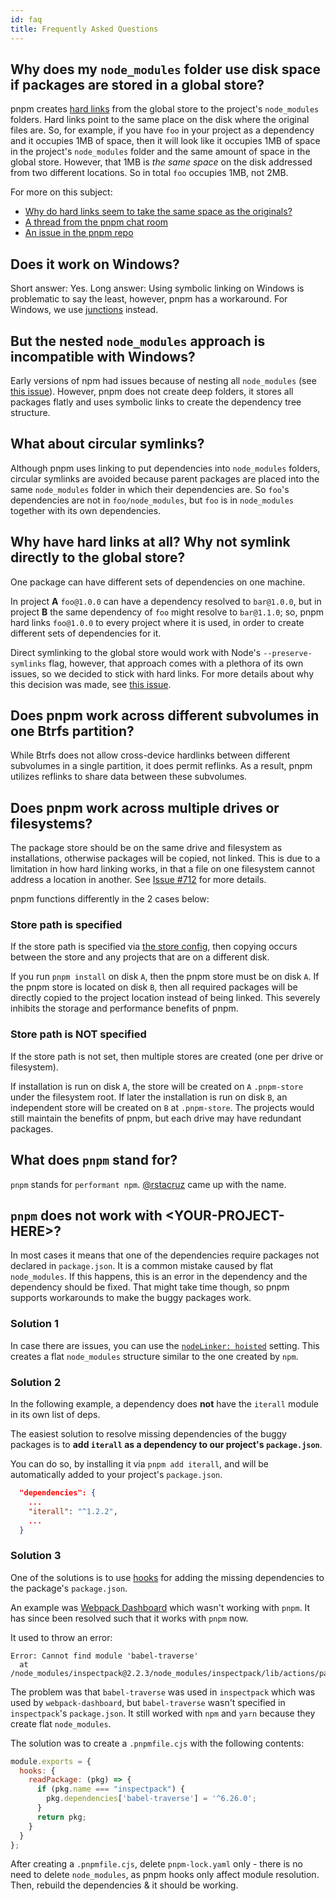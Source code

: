 ```yaml
---
id: faq
title: Frequently Asked Questions
---
```


## Why does my `node_modules` folder use disk space if packages are stored in a global store?

pnpm creates [hard links] from the global store to the project's `node_modules`
folders. Hard links point to the same place on the disk where the original
files are. So, for example, if you have `foo` in your project as a dependency
and it occupies 1MB of space, then it will look like it occupies 1MB of space in
the project's `node_modules` folder and the same amount of space in the global
store. However, that 1MB is *the same space* on the disk addressed from two
different locations. So in total `foo` occupies 1MB, not 2MB.

[hard links]: https://en.wikipedia.org/wiki/Hard_link

For more on this subject:

* [Why do hard links seem to take the same space as the originals?](https://unix.stackexchange.com/questions/88423/why-do-hard-links-seem-to-take-the-same-space-as-the-originals)
* [A thread from the pnpm chat room](https://gist.github.com/zkochan/106cfef49f8476b753a9cbbf9c65aff1)
* [An issue in the pnpm repo](https://github.com/pnpm/pnpm/issues/794)

## Does it work on Windows?

Short answer: Yes.
Long answer: Using symbolic linking on Windows is problematic to say the least,
however, pnpm has a workaround. For Windows, we use [junctions] instead.

[junctions]: https://docs.microsoft.com/en-us/windows/win32/fileio/hard-links-and-junctions

## But the nested `node_modules` approach is incompatible with Windows?

Early versions of npm had issues because of nesting all `node_modules` (see
[this issue]). However, pnpm does not create deep folders, it stores all packages
flatly and uses symbolic links to create the dependency tree structure.

[this issue]: https://github.com/nodejs/node-v0.x-archive/issues/6960

## What about circular symlinks?

Although pnpm uses linking to put dependencies into `node_modules` folders,
circular symlinks are avoided because parent packages are placed into the same
`node_modules` folder in which their dependencies are. So `foo`'s dependencies
are not in `foo/node_modules`, but `foo` is in `node_modules` together with its
own dependencies.

## Why have hard links at all? Why not symlink directly to the global store?

One package can have different sets of dependencies on one machine.

In project **A** `foo@1.0.0` can have a dependency resolved to `bar@1.0.0`, but
in project **B** the same dependency of `foo` might resolve to `bar@1.1.0`; so,
pnpm hard links `foo@1.0.0` to every project where it is used, in order to
create different sets of dependencies for it.

Direct symlinking to the global store would work with Node's
`--preserve-symlinks` flag, however, that approach comes with a plethora of its
own issues, so we decided to stick with hard links. For more details about why
this decision was made, see [this issue][eps-issue].

[eps-issue]: https://github.com/nodejs/node-eps/issues/46

## Does pnpm work across different subvolumes in one Btrfs partition?

While Btrfs does not allow cross-device hardlinks between different subvolumes in a single partition, it does permit reflinks. As a result, pnpm utilizes reflinks to share data between these subvolumes.

## Does pnpm work across multiple drives or filesystems?

The package store should be on the same drive and filesystem as installations,
otherwise packages will be copied, not linked. This is due to a limitation in
how hard linking works, in that a file on one filesystem cannot address a
location in another. See [Issue #712] for more details.

pnpm functions differently in the 2 cases below:

[Issue #712]: https://github.com/pnpm/pnpm/issues/712

### Store path is specified

If the store path is specified via [the store config](configuring.md), then copying
occurs between the store and any projects that are on a different disk.

If you run `pnpm install` on disk `A`, then the pnpm store must be on disk `A`.
If the pnpm store is located on disk `B`, then all required packages will be
directly copied to the project location instead of being linked. This severely
inhibits the storage and performance benefits of pnpm.

### Store path is NOT specified

If the store path is not set, then multiple stores are created (one per drive or
filesystem).

If installation is run on disk `A`, the store will be created on `A`
`.pnpm-store` under the filesystem root.  If later the installation is run on
disk `B`, an independent store will be created on `B` at `.pnpm-store`. The
projects would still maintain the benefits of pnpm, but each drive may have
redundant packages.

## What does `pnpm` stand for?

`pnpm` stands for `performant npm`.
[@rstacruz](https://github.com/rstacruz/) came up with the name.

## `pnpm` does not work with &lt;YOUR-PROJECT-HERE>?

In most cases it means that one of the dependencies require packages not
declared in `package.json`. It is a common mistake caused by flat
`node_modules`. If this happens, this is an error in the dependency and the
dependency should be fixed. That might take time though, so pnpm supports
workarounds to make the buggy packages work.

### Solution 1

In case there are issues, you can use the [`nodeLinker: hoisted`] setting.
This creates a flat `node_modules` structure similar to the one created by `npm`.

[`nodeLinker: hoisted`]: settings#nodeLinker

### Solution 2

In the following example, a dependency does **not** have the `iterall` module in
its own list of deps.

The easiest solution to resolve missing dependencies of the buggy packages is to
**add `iterall` as a dependency to our project's `package.json`**.

You can do so, by installing it via `pnpm add iterall`, and will be
automatically added to your project's `package.json`.

```json
  "dependencies": {
    ...
    "iterall": "^1.2.2",
    ...
  }
```

### Solution 3

One of the solutions is to use [hooks](pnpmfile.md#hooks) for adding the missing
dependencies to the package's `package.json`.

An example was [Webpack Dashboard] which wasn't working with `pnpm`. It has
since been resolved such that it works with `pnpm` now.

It used to throw an error:

```console
Error: Cannot find module 'babel-traverse'
  at /node_modules/inspectpack@2.2.3/node_modules/inspectpack/lib/actions/parse
```

The problem was that `babel-traverse` was used in `inspectpack` which
was used by `webpack-dashboard`, but `babel-traverse` wasn't specified in
`inspectpack`'s `package.json`. It still worked with `npm` and `yarn` because
they create flat `node_modules`.

The solution was to create a `.pnpmfile.cjs` with the following contents:

```js
module.exports = {
  hooks: {
    readPackage: (pkg) => {
      if (pkg.name === "inspectpack") {
        pkg.dependencies['babel-traverse'] = '^6.26.0';
      }
      return pkg;
    }
  }
};
```

After creating a `.pnpmfile.cjs`, delete `pnpm-lock.yaml` only - there is no need
to delete `node_modules`, as pnpm hooks only affect module resolution. Then,
rebuild the dependencies & it should be working.

[Webpack Dashboard]: https://github.com/pnpm/pnpm/issues/1043
